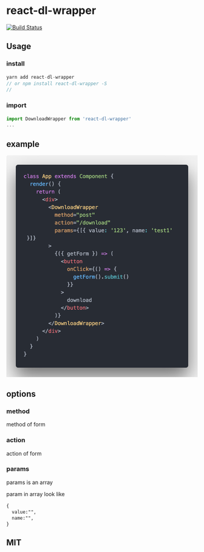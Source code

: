 # react-dl-wrapper

[![Build Status](https://img.shields.io/travis/Sunshine168/react-download-wrapper.svg?style=flat-square)](https://travis-ci.org/Sunshine168/react-download-wrapper)

## Usage

### install
```js
yarn add react-dl-wrapper 
// or npm install react-dl-wrapper -S
// 
```

### import 
```js
import DownloadWrapper from 'react-dl-wrapper'
...
```

## example
![](code.png)

## options

### method
 method of form

### action
action of form 

### params
params is an array 

param in array look like
 
```
{
  value:"",
  name:"",
}
```

## MIT

